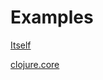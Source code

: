 # Examples
[Itself](http://fazzone.github.io/a/a.html)

[clojure.core](http://fazzone.github.io/a/clojure.core.html)
